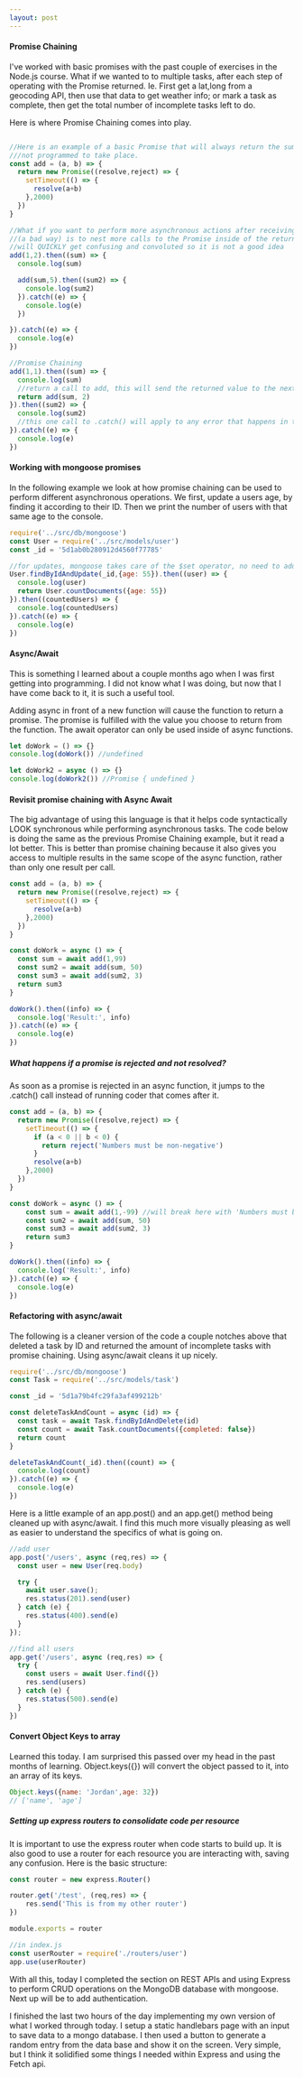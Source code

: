 ```yaml
---
layout: post
---
```

#### Promise Chaining
I've worked with basic promises with the past couple of exercises in the Node.js course. What if we wanted to to multiple tasks, after each step of operating with the Promise returned. Ie. First get a lat,long from a geocoding API, then use that data to get weather info; or mark a task as complete, then get the total number of incomplete tasks left to do.

Here is where Promise Chaining comes into play.

```javascript

//Here is an example of a basic Promise that will always return the sum after 2 seconds. An error is
///not programmed to take place.
const add = (a, b) => {
  return new Promise((resolve,reject) => {
    setTimeout(() => {
      resolve(a+b)
    },2000)
  })
}

//What if you want to perform more asynchronous actions after receiving the resolved promise? One way
//(a bad way) is to nest more calls to the Promise inside of the returned resolution as such. This
//will QUICKLY get confusing and convoluted so it is not a good idea
add(1,2).then((sum) => {
  console.log(sum)

  add(sum,5).then((sum2) => {
    console.log(sum2)
  }).catch((e) => {
    console.log(e)
  })

}).catch((e) => {
  console.log(e)
})

//Promise Chaining
add(1,1).then((sum) => {
  console.log(sum)
  //return a call to add, this will send the returned value to the next chained .then() method
  return add(sum, 2)
}).then((sum2) => {
  console.log(sum2)
  //this one call to .catch() will apply to any error that happens in the chain
}).catch((e) => {
  console.log(e)
})
```
#### Working with mongoose promises
In the following example we look at how promise chaining can be used to perform different asynchronous operations. We first, update a users age, by finding it according to their ID. Then we print the number of users with that same age to the console.

```javascript
require('../src/db/mongoose')
const User = require('../src/models/user')
const _id = '5d1ab0b280912d4560f77785'

//for updates, mongoose takes care of the $set operator, no need to add it
User.findByIdAndUpdate(_id,{age: 55}).then((user) => {
  console.log(user)
  return User.countDocuments({age: 55})
}).then((countedUsers) => {
  console.log(countedUsers)
}).catch((e) => {
  console.log(e)
})
```

#### Async/Await
This is something I learned about a couple months ago when I was first getting into programming. I did not know what I was doing, but now that I have come back to it, it is such a useful tool.

Adding async in front of a new function will cause the function to return a promise. The promise is fulfilled with the value you choose to return from the function. The await operator can only be used inside of async functions.
```javascript
let doWork = () => {}
console.log(doWork()) //undefined

let doWork2 = async () => {}
console.log(doWork2()) //Promise { undefined }
```
#### Revisit promise chaining with Async Await
The big advantage of using this language is that it helps code syntactically LOOK synchronous while performing asynchronous tasks. The code below is doing the same as the previous Promise Chaining example, but it read a lot better. This is better than promise chaining because it also gives you access to multiple results in the same scope of the async function, rather than only one result per call.
```javascript
const add = (a, b) => {
  return new Promise((resolve,reject) => {
    setTimeout(() => {
      resolve(a+b)
    },2000)
  })
}

const doWork = async () => {
  const sum = await add(1,99)
  const sum2 = await add(sum, 50)
  const sum3 = await add(sum2, 3)
  return sum3
}

doWork().then((info) => {
  console.log('Result:', info)
}).catch((e) => {
  console.log(e)
})
```
##### What happens if a promise is rejected and not resolved?
As soon as a promise is rejected in an async function, it jumps to the .catch() call instead of running coder that comes after it.
```javascript
const add = (a, b) => {
  return new Promise((resolve,reject) => {
    setTimeout(() => {
      if (a < 0 || b < 0) {
        return reject('Numbers must be non-negative')
      }
      resolve(a+b)
    },2000)
  })
}

const doWork = async () => {
    const sum = await add(1,-99) //will break here with 'Numbers must be non-negative'
    const sum2 = await add(sum, 50)
    const sum3 = await add(sum2, 3)
    return sum3
}

doWork().then((info) => {
  console.log('Result:', info)
}).catch((e) => {
  console.log(e)
})
```
#### Refactoring with async/await
The following is a cleaner version of the code a couple notches above that deleted a task by ID and returned the amount of incomplete tasks with promise chaining. Using async/await cleans it up nicely.
```javascript
require('../src/db/mongoose')
const Task = require('../src/models/task')

const _id = '5d1a79b4fc29fa3af499212b'

const deleteTaskAndCount = async (id) => {
  const task = await Task.findByIdAndDelete(id)
  const count = await Task.countDocuments({completed: false})
  return count
}

deleteTaskAndCount(_id).then((count) => {
  console.log(count)
}).catch((e) => {
  console.log(e)
})
```
Here is a little example of an app.post() and an app.get() method being cleaned up with async/await. I find this much more visually pleasing as well as easier to understand the specifics of what is going on.
```javascript
//add user
app.post('/users', async (req,res) => {
  const user = new User(req.body)

  try {
    await user.save();
    res.status(201).send(user)
  } catch (e) {
    res.status(400).send(e)
  }
});

//find all users
app.get('/users', async (req,res) => {
  try {
    const users = await User.find({})
    res.send(users)
  } catch (e) {
    res.status(500).send(e)
  }
})
```
#### Convert Object Keys to array
Learned this today. I am surprised this passed over my head in the past months of learning. Object.keys({}) will convert the object passed to it, into an array of its keys.
```javascript
Object.keys({name: 'Jordan',age: 32})
// ['name', 'age']
```

##### Setting up express routers to consolidate code per resource
It is important to use the express router when code starts to build up. It is also good to use a router for each resource you are interacting with, saving any confusion. Here is the basic structure:
```javascript
const router = new express.Router()

router.get('/test', (req,res) => {
    res.send('This is from my other router')
})

module.exports = router

//in index.js
const userRouter = require('./routers/user')
app.use(userRouter)

```

With all this, today I completed the section on REST APIs and using Express to perform CRUD operations on the MongoDB database with mongoose. Next up will be to add authentication.

I finished the last two hours of the day implementing my own version of what I worked through today. I setup a static handlebars page with an input to save data to a mongo database. I then used a button to generate a random entry from the data base and show it on the screen. Very simple, but I think it solidified some things I needed within Express and using the Fetch api.
